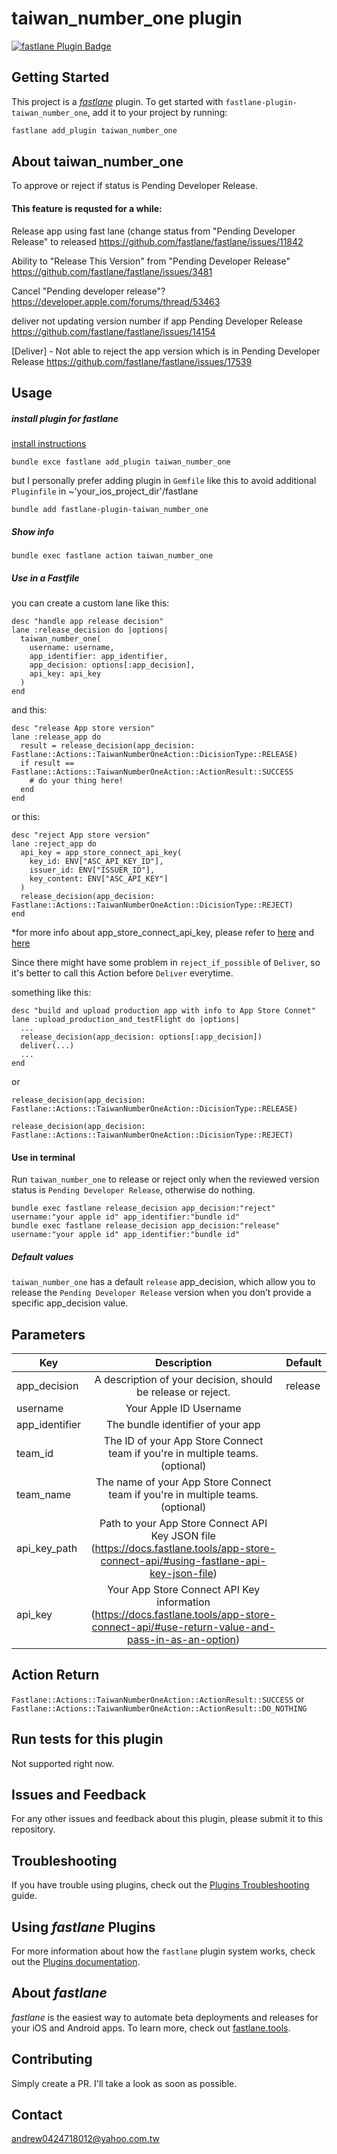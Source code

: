 # taiwan_number_one plugin

[![fastlane Plugin Badge](https://rawcdn.githack.com/fastlane/fastlane/master/fastlane/assets/plugin-badge.svg)](https://rubygems.org/gems/fastlane-plugin-taiwan_number_one)

## Getting Started

This project is a [_fastlane_](https://github.com/fastlane/fastlane) plugin. To get started with `fastlane-plugin-taiwan_number_one`, add it to your project by running:

```bash
fastlane add_plugin taiwan_number_one
```

## About taiwan_number_one

To approve or reject if status is Pending Developer Release.

#### This feature is requsted for a while:

Release app using fast lane (change status from "Pending Developer Release" to released
https://github.com/fastlane/fastlane/issues/11842

Ability to "Release This Version" from "Pending Developer Release"
https://github.com/fastlane/fastlane/issues/3481

Cancel "Pending developer release"?
https://developer.apple.com/forums/thread/53463

deliver not updating version number if app Pending Developer Release
https://github.com/fastlane/fastlane/issues/14154

[Deliver] - Not able to reject the app version which is in Pending Developer Release
https://github.com/fastlane/fastlane/issues/17539

## Usage

##### install plugin for fastlane
[install instructions](https://docs.fastlane.tools/plugins/using-plugins/)
```
bundle exce fastlane add_plugin taiwan_number_one
```
but I personally prefer adding plugin in `Gemfile` like this to avoid additional `Pluginfile` in ~'your_ios_project_dir'/fastlane

```
bundle add fastlane-plugin-taiwan_number_one
```

##### Show info

```
bundle exec fastlane action taiwan_number_one
```

##### Use in a Fastfile

you can create a custom lane like this:
```
desc "handle app release decision"
lane :release_decision do |options|
  taiwan_number_one(
    username: username,
    app_identifier: app_identifier,
    app_decision: options[:app_decision],
    api_key: api_key
  )
end
```

and this:
```
desc "release App store version"
lane :release_app do
  result = release_decision(app_decision: Fastlane::Actions::TaiwanNumberOneAction::DicisionType::RELEASE)
  if result == Fastlane::Actions::TaiwanNumberOneAction::ActionResult::SUCCESS
    # do your thing here!
  end
end
```

or this:
```
desc "reject App store version"
lane :reject_app do
  api_key = app_store_connect_api_key(
    key_id: ENV["ASC_API_KEY_ID"],
    issuer_id: ENV["ISSUER_ID"],
    key_content: ENV["ASC_API_KEY"]
  )
  release_decision(app_decision: Fastlane::Actions::TaiwanNumberOneAction::DicisionType::REJECT)
end
```

*for more info about app_store_connect_api_key, please refer to [here](http://docs.fastlane.tools/actions/app_store_connect_api_key/#app_store_connect_api_key) and [here](http://docs.fastlane.tools/app-store-connect-api/#using-an-app-store-connect-api-key)

Since there might have some problem in `reject_if_possible` of `Deliver`, so it's better to call this Action before `Deliver` everytime.

something like this:
```
desc "build and upload production app with info to App Store Connet"
lane :upload_production_and_testFlight do |options|
  ...
  release_decision(app_decision: options[:app_decision])
  deliver(...)
  ...
end
```

or 

```
release_decision(app_decision: Fastlane::Actions::TaiwanNumberOneAction::DicisionType::RELEASE)

release_decision(app_decision: Fastlane::Actions::TaiwanNumberOneAction::DicisionType::REJECT)
```

#### Use in terminal

Run `taiwan_number_one` to release or reject only when the reviewed version status is `Pending Developer Release`, otherwise do nothing.

```
bundle exec fastlane release_decision app_decision:"reject" username:"your apple id" app_identifier:"bundle id"
bundle exec fastlane release_decision app_decision:"release" username:"your apple id" app_identifier:"bundle id"
```

##### Default values
`taiwan_number_one` has a default `release` app_decision, which allow you to release the `Pending Developer Release` version when you don’t provide a specific app_decision value.

## Parameters
Key           | Description            |   Default |
--------------|:----------------------:|------------------------
app_decision  |A description of your decision, should be release or reject. |release|
username      |Your Apple ID Username                                       |
app_identifier|The bundle identifier of your app                            |
team_id       |The ID of your App Store Connect team if you're in multiple teams. (optional)|
team_name     |The name of your App Store Connect team if you're in multiple teams. (optional)|
api_key_path	|Path to your App Store Connect API Key JSON file (https://docs.fastlane.tools/app-store-connect-api/#using-fastlane-api-key-json-file)	|
api_key	      |Your App Store Connect API Key information (https://docs.fastlane.tools/app-store-connect-api/#use-return-value-and-pass-in-as-an-option) |

## Action Return
`Fastlane::Actions::TaiwanNumberOneAction::ActionResult::SUCCESS`
or 
`Fastlane::Actions::TaiwanNumberOneAction::ActionResult::DO_NOTHING`

## Run tests for this plugin

Not supported right now.

## Issues and Feedback

For any other issues and feedback about this plugin, please submit it to this repository.

## Troubleshooting

If you have trouble using plugins, check out the [Plugins Troubleshooting](https://docs.fastlane.tools/plugins/plugins-troubleshooting/) guide.

## Using _fastlane_ Plugins

For more information about how the `fastlane` plugin system works, check out the [Plugins documentation](https://docs.fastlane.tools/plugins/create-plugin/).

## About _fastlane_

_fastlane_ is the easiest way to automate beta deployments and releases for your iOS and Android apps. To learn more, check out [fastlane.tools](https://fastlane.tools).

## Contributing

Simply create a PR. I'll take a look as soon as possible.

## Contact

andrew0424718012@yahoo.com.tw
